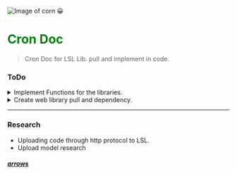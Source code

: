 
![Image of corn 😀](https://external-content.duckduckgo.com/iu/?u=https%3A%2F%2Fassets.bonappetit.com%2Fphotos%2F5d2749d767286b00089ebc15%2F16%3A9%2Fw_2560%252Cc_limit%2FBasically-Corn-Macro.jpg&f=1&nofb=1&ipt=9b04c45471a61094200843a9f5b1393100ee15609de836464028eaad1066a414&ipo=images)
# <span style ='color: green;'>Cron Doc</span>
>Cron Doc for LSL Lib. pull and implement in code.

### ToDo
 <details><summary>Implement Functions for the libraries.</summary>
 <ul>
 <ol>→ Enter function</ol>
 <ol>→ Enter function</ol>
 </ul>
</details>


<details><summary> Create web library pull and dependency.</summary>
 <ul>
 <ol>→  BDK Yet</ol>
 <ol>→  ADK Yet</ol>
 </ul>
</details>


---

### Research
- Uploading code through http protocol to LSL.
- Upload model research

##### [arrows](https://reimbar.org/dev/arrows/)